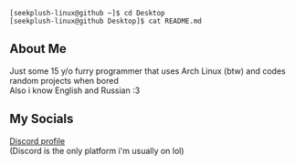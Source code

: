 `[seekplush-linux@github ~]$ cd Desktop`\
`[seekplush-linux@github Desktop]$ cat README.md`

## About Me
Just some 15 y/o furry programmer that uses Arch Linux (btw) and codes random projects when bored\
Also i know English and Russian :3

## My Socials
[Discord profile](https://discord.com/users/728655009759363191)\
(Discord is the only platform i'm usually on lol)

